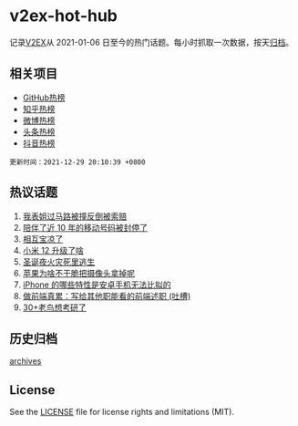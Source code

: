 # v2ex-hot-hub

 记录[V2EX](https://www.v2ex.com/)从 2021-01-06 日至今的热门话题。每小时抓取一次数据，按天[归档](archives)。
 
 ## 相关项目

- [GitHub热榜](https://github.com/lonnyzhang423/github-hot-hub)
- [知乎热榜](https://github.com/lonnyzhang423/zhihu-hot-hub)
- [微博热榜](https://github.com/lonnyzhang423/weibo-hot-hub)
- [头条热榜](https://github.com/lonnyzhang423/toutiao-hot-hub)
- [抖音热榜](https://github.com/lonnyzhang423/douyin-hot-hub)


 `更新时间：2021-12-29 20:10:39 +0800`

## 热议话题

1. [我表姐过马路被撞反倒被索赔](https://www.v2ex.com/t/825024)
1. [陪伴了近 10 年的移动号码被封停了](https://www.v2ex.com/t/824995)
1. [相互宝凉了](https://www.v2ex.com/t/824980)
1. [小米 12 升级了啥](https://www.v2ex.com/t/825025)
1. [圣诞夜火灾死里逃生](https://www.v2ex.com/t/824977)
1. [苹果为啥不干脆把摄像头拿掉呢](https://www.v2ex.com/t/825072)
1. [iPhone 的哪些特性是安卓手机无法比拟的](https://www.v2ex.com/t/825098)
1. [做前端真累：写给其他职能看的前端述职 (吐槽)](https://www.v2ex.com/t/825010)
1. [30+老鸟想考研了](https://www.v2ex.com/t/825094)

## 历史归档

[archives](archives)

## License

See the [LICENSE](LICENSE) file for license rights and limitations (MIT).
